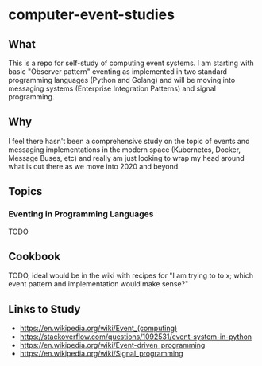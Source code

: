 # computer-event-studies

## What

This is a repo for self-study of computing event systems. I am starting with basic "Observer pattern" eventing as implemented in two standard programming languages (Python and Golang) and will be moving into messaging systems (Enterprise Integration Patterns) and signal programming.

## Why

I feel there hasn't been a comprehensive study on the topic of events and messaging implementations in the modern space (Kubernetes, Docker, Message Buses, etc) and really am just looking to wrap my head around what is out there as we move into 2020 and beyond.

## Topics

### Eventing in Programming Languages

TODO

## Cookbook

TODO, ideal would be in the wiki with recipes for "I am trying to to x; which event pattern and implementation would make sense?"

## Links to Study

* https://en.wikipedia.org/wiki/Event_(computing)
* https://stackoverflow.com/questions/1092531/event-system-in-python
* https://en.wikipedia.org/wiki/Event-driven_programming
* https://en.wikipedia.org/wiki/Signal_programming